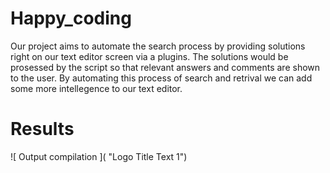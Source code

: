 # Happy_coding
Our project aims to automate the search process by
providing solutions right on our text editor screen via a plugins. The
solutions would be prosessed by the script so that relevant answers
and comments are shown to the user. By automating this process of
search and retrival we can add some more intellegence to our text
editor.

# Results
![ Output compilation ]( "Logo Title Text 1")

